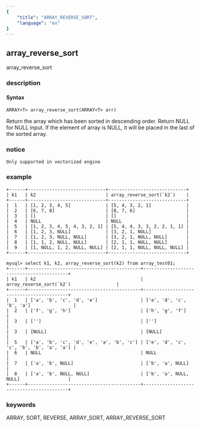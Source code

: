 ```yaml
---
{
    "title": "ARRAY_REVERSE_SORT",
    "language": "en"
}
---
```


## array_reverse_sort

<version since="1.2.3">

array_reverse_sort

</version>

### description

#### Syntax

`ARRAY<T> array_reverse_sort(ARRAY<T> arr)`

Return the array which has been sorted in descending order. Return NULL for NULL input.
If the element of array is NULL, it will be placed in the last of the sorted array.

### notice

`Only supported in vectorized engine`

### example

```mysql> select k1, k2, array_reverse_sort(k2) from array_test;
+------+-----------------------------+-----------------------------+
| k1   | k2                          | array_reverse_sort(`k2`)    |
+------+-----------------------------+-----------------------------+
|  1   | [1, 2, 3, 4, 5]             | [5, 4, 3, 2, 1]             |
|  2   | [6, 7, 8]                   | [8, 7, 6]                   |
|  3   | []                          | []                          |
|  4   | NULL                        | NULL                        |
|  5   | [1, 2, 3, 4, 5, 4, 3, 2, 1] | [5, 4, 4, 3, 3, 2, 2, 1, 1] |
|  6   | [1, 2, 3, NULL]             | [3, 2, 1, NULL]             |
|  7   | [1, 2, 3, NULL, NULL]       | [3, 2, 1, NULL, NULL]       |
|  8   | [1, 1, 2, NULL, NULL]       | [2, 1, 1, NULL, NULL]       |
|  9   | [1, NULL, 1, 2, NULL, NULL] | [2, 1, 1, NULL, NULL, NULL] |
+------+-----------------------------+-----------------------------+

mysql> select k1, k2, array_reverse_sort(k2) from array_test01;
+------+------------------------------------------+------------------------------------------+
| k1   | k2                                       | array_reverse_sort(`k2`)                 |
+------+------------------------------------------+------------------------------------------+
|  1   | ['a', 'b', 'c', 'd', 'e']                | ['e', 'd', 'c', 'b', 'a']                |
|  2   | ['f', 'g', 'h']                          | ['h', 'g', 'f']                          |
|  3   | ['']                                     | ['']                                     |
|  3   | [NULL]                                   | [NULL]                                   |
|  5   | ['a', 'b', 'c', 'd', 'e', 'a', 'b', 'c'] | ['e', 'd', 'c', 'c', 'b', 'b', 'a', 'a'] |
|  6   | NULL                                     | NULL                                     |
|  7   | ['a', 'b', NULL]                         | ['b', 'a', NULL]                         |
|  8   | ['a', 'b', NULL, NULL]                   | ['b', 'a', NULL, NULL]                  |
+------+------------------------------------------+------------------------------------------+
```

### keywords

ARRAY, SORT, REVERSE, ARRAY_SORT, ARRAY_REVERSE_SORT
